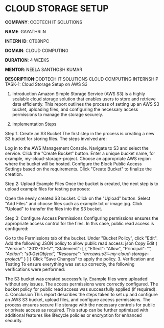 # CLOUD STORAGE SETUP

**COMPANY**:  CODTECH IT SOLUTIONS

**NAME**:     GAYATHRI.N

**INTERN ID**: CT08NPC

**DOMAIN**: CLOUD COMPUTING

**DURATION**: 4 WEEKS

**MENTOR**: NEELA SANTHOSH KUMAR

**DESCRIPTION**:CODTECH IT SOLUTIONS
CLOUD COMPUTING INTERNSHIP
TASK-1: Cloud Storage Setup on AWS S3

1. Introduction
Amazon Simple Storage Service (AWS S3) is a highly scalable cloud storage solution that enables users to store and retrieve data efficiently. This report outlines the process of setting up an AWS S3 bucket, uploading files, and configuring the necessary access permissions to manage the storage securely.

2. Implementation Steps

Step 1: Create an S3 Bucket
The first step in the process is creating a new S3 bucket for storing files. The steps involved are:

Log in to the AWS Management Console.
Navigate to S3 and select the service.
Click the "Create Bucket" button.
Enter a unique bucket name, for example, my-cloud-storage-project.
Choose an appropriate AWS region where the bucket will be hosted.
Configure the Block Public Access Settings based on the requirements.
Click "Create Bucket" to finalize the creation.

Step 2: Upload Example Files
Once the bucket is created, the next step is to upload example files for testing purposes:

Open the newly created S3 bucket.
Click on the "Upload" button.
Select "Add Files" and choose files such as example.txt or image.jpg.
Click "Upload" to transfer the files into the S3 bucket.

Step 3: Configure Access Permissions
Configuring permissions ensures the appropriate access control for the files. In this case, public read access is configured:

Go to the Permissions tab of the bucket.
Under "Bucket Policy", click "Edit".
Add the following JSON policy to allow public read access:
json
Copy
Edit
{
  "Version": "2012-10-17",
  "Statement": [
    {
      "Effect": "Allow",
      "Principal": "*",
      "Action": "s3:GetObject",
      "Resource": "arn:aws:s3:::my-cloud-storage-project/*"
    }
  ]
}
Click "Save Changes" to apply the policy.
3. Verification and Testing
To ensure everything was set up correctly, the following verifications were performed:

The S3 bucket was created successfully.
Example files were uploaded without any issues.
The access permissions were correctly configured.
The bucket policy for public read access was successfully applied (if required).
4. Conclusion
This report describes the steps taken to set up and configure an AWS S3 bucket, upload files, and configure access permissions. The process ensures secure file storage with the necessary controls for public or private access as required. This setup can be further optimized with additional features like lifecycle policies or encryption for enhanced security.
